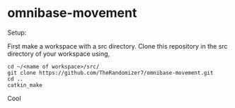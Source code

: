 # omnibase-movement

Setup: 

First make a workspace with a src directory. Clone this repository in the src directory of your workspace using,
```
cd ~/<name of workspace>/src/
git clone https://github.com/TheRandomizer7/omnibase-movement.git
cd ..
catkin_make
```
Cool
